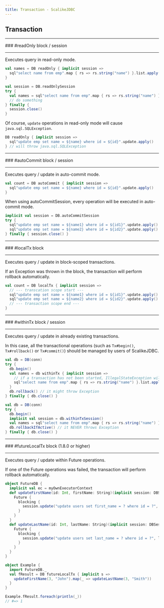 ```yaml
---
title: Transaction - ScalikeJDBC
---
```


## Transaction

<hr/>
### #readOnly block / session
<hr/>

Executes query in read-only mode.

```scala
val names = DB readOnly { implicit session =>
  sql"select name from emp".map { rs => rs.string("name") }.list.apply()
}

val session = DB.readOnlySession
try {
  val names = sql"select name from emp".map { rs => rs.string("name") }.list.apply()
  // do something
} finally {
  session.close()
}
```

Of course, `update` operations in read-only mode will cause `java.sql.SQLException`.

```scala
DB readOnly { implicit session =>
  sql"update emp set name = ${name} where id = ${id}".update.apply()
} // will throw java.sql.SQLException
```

<hr/>
### #autoCommit block / session
<hr/>

Executes query / update in auto-commit mode.

```scala
val count = DB autoCommit { implicit session =>
  sql"update emp set name = ${name} where id = ${id}".update.apply()
}
```

When using autoCommitSession, every operation will be executed in auto-commit mode.

```scala
implicit val session = DB.autoCommitSession
try {
  sql"update emp set name = ${name1} where id = ${id1}".update.apply() // auto-commit
  sql"update emp set name = ${name2} where id = ${id2}".update.apply() // auto-commit
} finally { session.close() }
```

<hr/>
### #localTx block
<hr/>

Executes query / update in block-scoped transactions.

If an Exception was thrown in the block, the transaction will perform rollback automatically.

```scala
val count = DB localTx { implicit session =>
  // --- transcation scope start ---
  sql"update emp set name = ${name1} where id = ${id1}".update.apply()
  sql"update emp set name = ${name2} where id = ${id2}".update.apply()
  // --- transaction scope end ---
}
```

<hr/>
### #withinTx block / session
<hr/>

Executes query / update in already existing transactions.

In this case, all the transactional operations (such as `Tx#begin()`, `Tx#rollback()` or `Tx#commit()`) should be managed by users of ScalikeJDBC.

```scala
val db = DB(conn)
try {
  db.begin()
  val names = db withinTx { implicit session =>
    // if a transaction has not been started, IllegalStateException will be thrown
    sql"select name from emp".map { rs => rs.string("name") }.list.apply()
  }
  db.rollback() // it might throw Exception
} finally { db.close() }

val db = DB(conn)
try {
  db.begin()
  implicit val session = db.withinTxSession()
  val names = sql"select name from emp".map { rs => rs.string("name") }.list.apply()
  db.rollbackIfActive() // it NEVER throws Exception
} finally { db.close() }
```


<hr/>
### #futureLocalTx block (1.8.0 or higher)
<hr/>

Executes query / update within Future operations.

If one of the Future operations was failed, the transaction will perform rollback automatically.

```scala
object FutureDB {
  implicit val ec = myOwnExecutorContext
  def updateFirstName(id: Int, firstName: String)(implicit session: DBSession): Future[Int] = {
    Future { 
      blocking {
        session.update("update users set first_name = ? where id = ?", firstName, id)
      } 
    }
  }
  def updateLastName(id: Int, lastName: String)(implicit session: DBSession): Future[Int] = {
    Future { 
      blocking {
        session.update("update users set last_name = ? where id = ?", lastName, id)
      } 
    }
  }
}

object Example {
  import FutureDB._
  val fResult = DB futureLocalTx { implicit s =>  
    updateFirstName(3, "John").map(_ => updateLastName(3, "Smith"))
  }
}

Example.fResult.foreach(println(_))
// #=> 1
````

